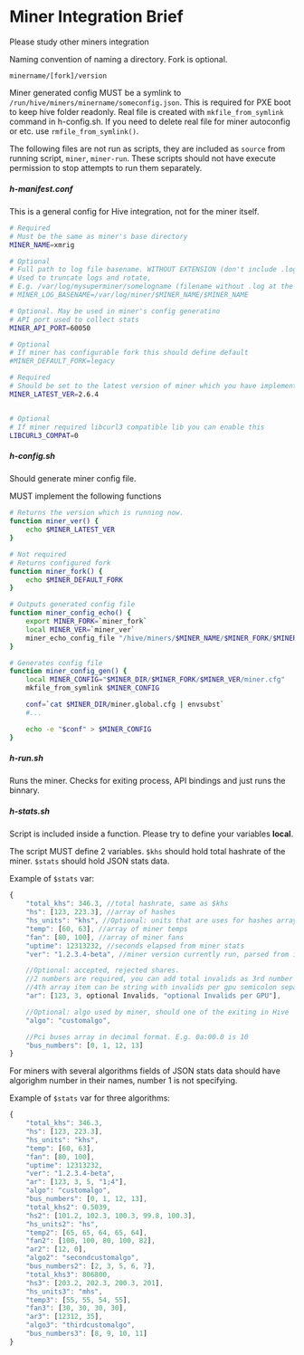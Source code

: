 # Miner Integration Brief

Please study other miners integration

Naming convention of naming a directory. Fork is optional.
```
minername/[fork]/version
```


Miner generated config MUST be a symlink to `/run/hive/miners/minername/someconfig.json`.
This is required for PXE boot to keep hive folder readonly.
Real file is created with `mkfile_from_symlink` command in h-config.sh.
If you need to delete real file for miner autoconfig or etc. use `rmfile_from_symlink()`.


The following files are not run as scripts, they are included as `source` from running script, `miner`, `miner-run`.
These scripts should not have execute permission to stop attempts to run them separately.

##### h-manifest.conf
This is a general config for Hive integration, not for the miner itself.
```bash
# Required
# Must be the same as miner's base directory
MINER_NAME=xmrig

# Optional
# Full path to log file basename. WITHOUT EXTENSION (don't include .log at the end)
# Used to truncate logs and rotate,
# E.g. /var/log/mysuperminer/somelogname (filename without .log at the end)
# MINER_LOG_BASENAME=/var/log/miner/$MINER_NAME/$MINER_NAME

# Optional. May be used in miner's config generatino
# API port used to collect stats
MINER_API_PORT=60050

# Optional
# If miner has configurable fork this should define default
#MINER_DEFAULT_FORK=legacy

# Required
# Should be set to the latest version of miner which you have implemented
MINER_LATEST_VER=2.6.4


# Optional
# If miner required libcurl3 compatible lib you can enable this
LIBCURL3_COMPAT=0
```

##### h-config.sh
Should generate miner config file.

MUST implement the following functions
```bash
# Returns the version which is running now.
function miner_ver() {
	echo $MINER_LATEST_VER
}

# Not required
# Returns configured fork
function miner_fork() {
	echo $MINER_DEFAULT_FORK
}

# Outputs generated config file
function miner_config_echo() {
	export MINER_FORK=`miner_fork`
	local MINER_VER=`miner_ver`
	miner_echo_config_file "/hive/miners/$MINER_NAME/$MINER_FORK/$MINER_VER/miner.cfg"
}

# Generates config file
function miner_config_gen() {
	local MINER_CONFIG="$MINER_DIR/$MINER_FORK/$MINER_VER/miner.cfg"
	mkfile_from_symlink $MINER_CONFIG

	conf=`cat $MINER_DIR/miner.global.cfg | envsubst`
	#...

	echo -e "$conf" > $MINER_CONFIG
}
```


##### h-run.sh
Runs the miner. Checks for exiting process, API bindings and just runs the binnary.



##### h-stats.sh
Script is included inside a function.
Please try to define your variables **local**.

The script MUST define 2 variables.
`$khs` should hold total hashrate of the miner.
`$stats` should hold JSON stats data.


Example of `$stats` var:
```javascript
{
	"total_khs": 346.3, //total hashrate, same as $khs
	"hs": [123, 223.3], //array of hashes
	"hs_units": "khs", //Optional: units that are uses for hashes array, "hs", "khs", "mhs", ... Default "khs".   
	"temp": [60, 63], //array of miner temps
	"fan": [80, 100], //array of miner fans
	"uptime": 12313232, //seconds elapsed from miner stats
	"ver": "1.2.3.4-beta", //miner version currently run, parsed from it's API or manifest

	//Optional: accepted, rejected shares.
	//2 numbers are required, you can add total invalids as 3rd number
	//4th array item can be string with invalids per gpu semicolon separated in order or bus_numbers, e.g. "0;1;0;5" where 5 is for 13th pci bus
	"ar": [123, 3, optional Invalids, "optional Invalids per GPU"],

	//Optional: algo used by miner, should one of the exiting in Hive
	"algo": "customalgo",

	//Pci buses array in decimal format. E.g. 0a:00.0 is 10
	"bus_numbers": [0, 1, 12, 13]
}
```

For miners with several algorithms fields of JSON stats data should have algorighm number in their names, number 1 is not specifying.

Example of `$stats` var for three algorithms:
```javascript
{
	"total_khs": 346.3,
	"hs": [123, 223.3],
	"hs_units": "khs",
	"temp": [60, 63],
	"fan": [80, 100],
	"uptime": 12313232,
	"ver": "1.2.3.4-beta",
	"ar": [123, 3, 5, "1;4"],
	"algo": "customalgo",
	"bus_numbers": [0, 1, 12, 13],
	"total_khs2": 0.5039,
	"hs2": [101.2, 102.3, 100.3, 99.8, 100.3],
	"hs_units2": "hs",
	"temp2": [65, 65, 64, 65, 64],
	"fan2": [100, 100, 80, 100, 82],
	"ar2": [12, 0],
	"algo2": "secondcustomalgo",
	"bus_numbers2": [2, 3, 5, 6, 7],
	"total_khs3": 806800,
	"hs3": [203.2, 202.3, 200.3, 201],
	"hs_units3": "mhs",
	"temp3": [55, 55, 54, 55],
	"fan3": [30, 30, 30, 30],
	"ar3": [12312, 35],
	"algo3": "thirdcustomalgo",
	"bus_numbers3": [8, 9, 10, 11]
}
```
